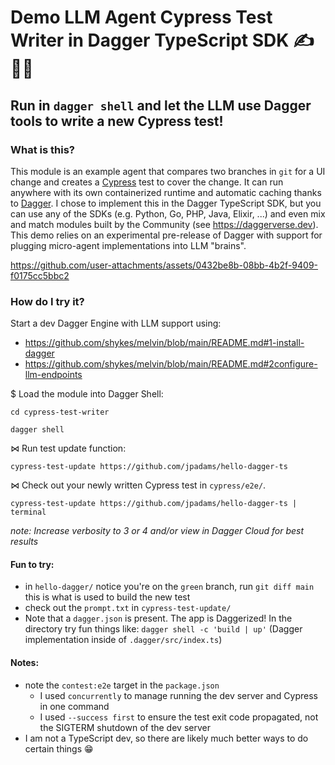 # Demo LLM Agent Cypress Test Writer in Dagger TypeScript SDK ✍️ 🤖🧪

## Run in `dagger shell` and let the LLM use Dagger tools to write a new Cypress test!

### What is this?
This module is an example agent that compares two branches in `git` for a UI change and creates a [Cypress](https://www.cypress.io) test to cover the change. It can run anywhere with its own containerized runtime and automatic caching thanks to [Dagger](https://github.com/dagger.io). I chose to implement this in the Dagger TypeScript SDK, but you can use any of the SDKs (e.g. Python, Go, PHP, Java, Elixir, ...) and even mix and match modules built by the Community (see https://daggerverse.dev). This demo relies on an experimental pre-release of Dagger with support for plugging micro-agent implementations into LLM "brains".

https://github.com/user-attachments/assets/0432be8b-08bb-4b2f-9409-f0175cc5bbc2

### How do I try it?
Start a dev Dagger Engine with LLM support using:
- https://github.com/shykes/melvin/blob/main/README.md#1-install-dagger
- https://github.com/shykes/melvin/blob/main/README.md#2configure-llm-endpoints

$ Load the module into Dagger Shell:
```
cd cypress-test-writer
```
```
dagger shell
```

⋈ Run test update function:
```
cypress-test-update https://github.com/jpadams/hello-dagger-ts
```

⋈ Check out your newly written Cypress test in `cypress/e2e/`.
```
cypress-test-update https://github.com/jpadams/hello-dagger-ts | terminal
```

*note: Increase verbosity to 3 or 4 and/or view in Dagger Cloud for best results*

#### Fun to try:
- in `hello-dagger/` notice you're on the `green` branch, run `git diff main` this is what is used to build the new test
- check out the `prompt.txt` in `cypress-test-update/`
- Note that a `dagger.json` is  present. The app is Daggerized! In the directory try fun things like: `dagger shell -c 'build | up'` (Dagger implementation inside of `.dagger/src/index.ts`)

#### Notes:
- note the `contest:e2e` target in the `package.json`
  - I used `concurrently` to manage running the dev server and Cypress in one command
  - I used `--success first` to ensure the test exit code propagated, not the SIGTERM shutdown of the dev server
- I am not a TypeScript dev, so there are likely much better ways to do certain things 😁

